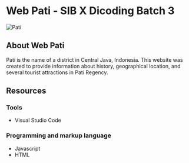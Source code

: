 # Web Pati - SIB X Dicoding Batch 3

![Pati](https://user-images.githubusercontent.com/79641595/203785034-0908eda9-409f-4ce7-a0c2-379de54528b5.png)

## About Web Pati
Pati is the name of a district in Central Java, Indonesia. This website was created to provide information about history, geographical location, and several tourist attractions in Pati Regency.
## Resources

### Tools
- Visual Studio Code

### Programming and markup language
- Javascript
- HTML
